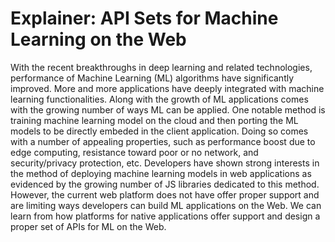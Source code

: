 # Explainer:  API Sets for Machine Learning on the Web 

With the recent breakthroughs in deep learning and related technologies, performance of Machine Learning (ML) algorithms have significantly improved. More and more applications have deeply integrated with machine learning functionalities. Along with the growth of ML applications comes with the growing number of ways ML can be applied. One notable method is training machine learning model on the cloud and then porting the ML models to be directly embeded in the client application. Doing so comes with a number of appealing properties, such as performance boost due to edge computing, resistance toward poor or no network, and security/privacy protection, etc. Developers have shown strong interests in the method of deploying machine learning models in web applications as evidenced by the growing number of JS libraries dedicated to this method. However, the current web platform does not have offer proper support and are limiting ways developers can build ML applications on the Web. We can learn from how platforms for native applications offer support and design a proper set of APIs for ML on the Web. 

